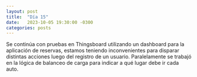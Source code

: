 ```yaml
---
layout: post
title:  "Día 15"
date:   2023-10-05 19:30:00 -0300
categories: posts
---
```


Se continúa con pruebas en Thingsboard utilizando un dashboard para la aplicación de reservas, estamos teniendo inconvenientes para disparar distintas acciones luego del registro de un usuario. 
Paralelamente se trabajó en la lógica de balanceo de carga para indicar a qué lugar debe ir cada auto.
